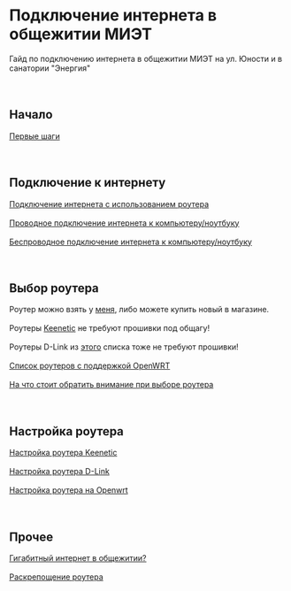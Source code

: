 # Подключение интернета в общежитии МИЭТ

Гайд по подключению интернета в общежитии МИЭТ на ул. Юности и в санатории "Энергия"<br><br>
<br>

## Начало
[Первые шаги](first_steps.md)<br><br>
<br>

## Подключение к интернету

[Подключение интернета с использованием роутера](setup/router.md)<br><br>
[Проводное подключение интернета к компьютеру/ноутбуку](setup/ethernet.md)<br><br>
[Беспроводное подключение интернета к компьютеру/ноутбуку](setup/wireless.md)<br><br><br>

## Выбор роутера
Роутер можно взять у [меня](https://t.me/aogudugnp), либо можете купить новый в магазине.<br><br>
Роутеры [Keenetic](setup/keenetic.md) не требуют прошивки под общагу!<br><br>
Роутеры D-Link из [этого](setup/d-link.md#список-подходящих-моделей) списка тоже не требуют прошивки!<br><br>
[Список роутеров с поддержкой OpenWRT](lists/routers.md)<br><br>
[На что стоит обратить внимание при выборе роутера](router_specs.md)<br><br><br>

## Настройка роутера

[Настройка роутера Keenetic](setup/keenetic.md)<br><br>
[Настройка роутера D-Link](setup/d-link.md)<br><br>
[Настройка роутера на Openwrt](setup/openwrt.md)<br><br><br>

## Прочее

[Гигабитный интернет в общежитии?](gigabit.md)<br><br>
[Раскрепощение роутера](emancipation.md)<br><br><br>

